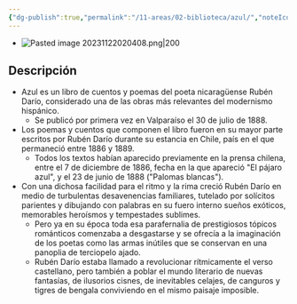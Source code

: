 ```yaml
---
{"dg-publish":true,"permalink":"/11-areas/02-biblioteca/azul/","noteIcon":""}
---
```


- ![Pasted image 20231122020408.png|200](/img/user/10%20Entrada%20%F0%9F%9B%92/%F0%9F%92%BE%20Adjuntos/Pasted%20image%2020231122020408.png)
## Descripción
- Azul es un libro de cuentos y poemas del poeta nicaragüense Rubén Darío, considerado una de las obras más relevantes del modernismo hispánico. 
	- Se publicó por primera vez en Valparaíso el 30 de julio de 1888.  
- Los poemas y cuentos que componen el libro fueron en su mayor parte escritos por Rubén Darío durante su estancia en Chile, país en el que permaneció entre 1886 y 1889. 
	- Todos los textos habían aparecido previamente en la prensa chilena, entre el 7 de diciembre de 1886, fecha en la que apareció "El pájaro azul", y el 23 de junio de 1888 ("Palomas blancas").  
- Con una dichosa facilidad para el ritmo y la rima creció Rubén Darío en medio de turbulentas desavenencias familiares, tutelado por solícitos parientes y dibujando con palabras en su fuero interno sueños exóticos, memorables heroísmos y tempestades sublimes. 
	- Pero ya en su época toda esa parafernalia de prestigiosos tópicos románticos comenzaba a desgastarse y se ofrecía a la imaginación de los poetas como las armas inútiles que se conservan en una panoplia de terciopelo ajado. 
	- Rubén Darío estaba llamado a revolucionar rítmicamente el verso castellano, pero también a poblar el mundo literario de nuevas fantasías, de ilusorios cisnes, de inevitables celajes, de canguros y tigres de bengala conviviendo en el mismo paisaje imposible.